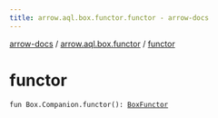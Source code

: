 ```yaml
---
title: arrow.aql.box.functor.functor - arrow-docs
---
```


[arrow-docs](../index.html) / [arrow.aql.box.functor](index.html) / [functor](./functor.html)

# functor

`fun Box.Companion.functor(): `[`BoxFunctor`](../arrow.aql/-box-functor/index.html)